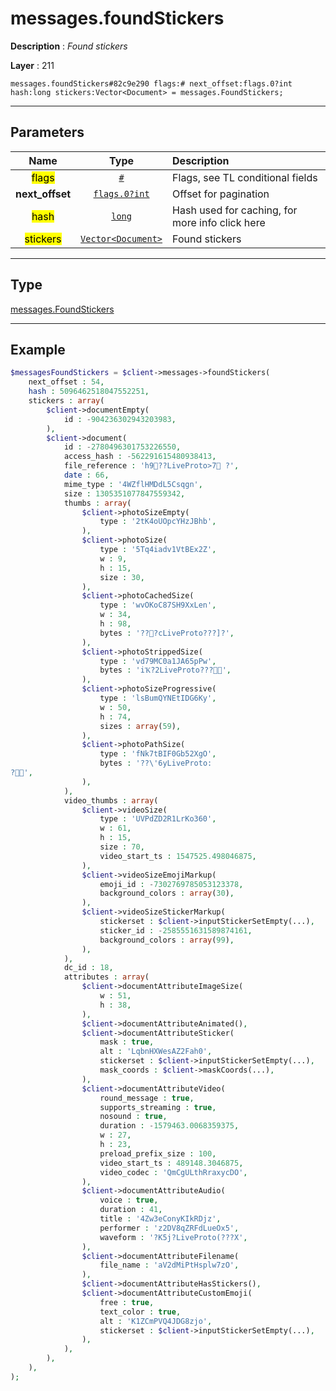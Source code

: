 # messages.foundStickers

**Description** : *Found stickers*

**Layer** : 211

```tl
messages.foundStickers#82c9e290 flags:# next_offset:flags.0?int hash:long stickers:Vector<Document> = messages.FoundStickers;
```

---

## Parameters

| Name | Type | Description |
| :---: | :---: | :--- |
| <mark>flags</mark> | [`#`](type/#) | Flags, see TL conditional fields |
| **next_offset** | [`flags.0?int`](type/int) | Offset for pagination |
| <mark>hash</mark> | [`long`](type/long) | Hash used for caching, for more info click here |
| <mark>stickers</mark> | [`Vector<Document>`](type/Document) | Found stickers |

---

## Type

[messages.FoundStickers](type/messages.FoundStickers)

---

## Example

```php
$messagesFoundStickers = $client->messages->foundStickers(
	next_offset : 54,
	hash : 5096462518047552251,
	stickers : array(
		$client->documentEmpty(
			id : -904236302943203983,
		),
		$client->document(
			id : -2780496301753226550,
			access_hash : -562291615480938413,
			file_reference : 'h9??LiveProto>7 ?',
			date : 66,
			mime_type : '4WZflHMDdL5Csqgn',
			size : 1305351077847559342,
			thumbs : array(
				$client->photoSizeEmpty(
					type : '2tK4oUOpcYHzJBhb',
				),
				$client->photoSize(
					type : '5Tq4iadv1VtBEx2Z',
					w : 9,
					h : 15,
					size : 30,
				),
				$client->photoCachedSize(
					type : 'wvOKoC87SH9XxLen',
					w : 34,
					h : 98,
					bytes : '???cLiveProto???]?',
				),
				$client->photoStrippedSize(
					type : 'vd79MC0a1JA65pPw',
					bytes : 'iҠ?2LiveProto???',
				),
				$client->photoSizeProgressive(
					type : 'lsBumQYNEtIDG6Ky',
					w : 50,
					h : 74,
					sizes : array(59),
				),
				$client->photoPathSize(
					type : 'fNk7tBIF0Gb52XgO',
					bytes : '??\'6yLiveProto:?',
				),
			),
			video_thumbs : array(
				$client->videoSize(
					type : 'UVPdZD2R1LrKo360',
					w : 61,
					h : 15,
					size : 70,
					video_start_ts : 1547525.498046875,
				),
				$client->videoSizeEmojiMarkup(
					emoji_id : -7302769785053123378,
					background_colors : array(30),
				),
				$client->videoSizeStickerMarkup(
					stickerset : $client->inputStickerSetEmpty(...),
					sticker_id : -2585551631589874161,
					background_colors : array(99),
				),
			),
			dc_id : 18,
			attributes : array(
				$client->documentAttributeImageSize(
					w : 51,
					h : 38,
				),
				$client->documentAttributeAnimated(),
				$client->documentAttributeSticker(
					mask : true,
					alt : 'LqbnHXWesAZ2Fah0',
					stickerset : $client->inputStickerSetEmpty(...),
					mask_coords : $client->maskCoords(...),
				),
				$client->documentAttributeVideo(
					round_message : true,
					supports_streaming : true,
					nosound : true,
					duration : -1579463.0068359375,
					w : 27,
					h : 23,
					preload_prefix_size : 100,
					video_start_ts : 489148.3046875,
					video_codec : 'QmCgULthRraxycDO',
				),
				$client->documentAttributeAudio(
					voice : true,
					duration : 41,
					title : '4Zw3eConyKIkRDjz',
					performer : 'z2DV8qZRFdLueOx5',
					waveform : '?K5j?LiveProto(???X',
				),
				$client->documentAttributeFilename(
					file_name : 'aV2dMiPtHsplw7zO',
				),
				$client->documentAttributeHasStickers(),
				$client->documentAttributeCustomEmoji(
					free : true,
					text_color : true,
					alt : 'K1ZCmPVQ4JDG8zjo',
					stickerset : $client->inputStickerSetEmpty(...),
				),
			),
		),
	),
);
```